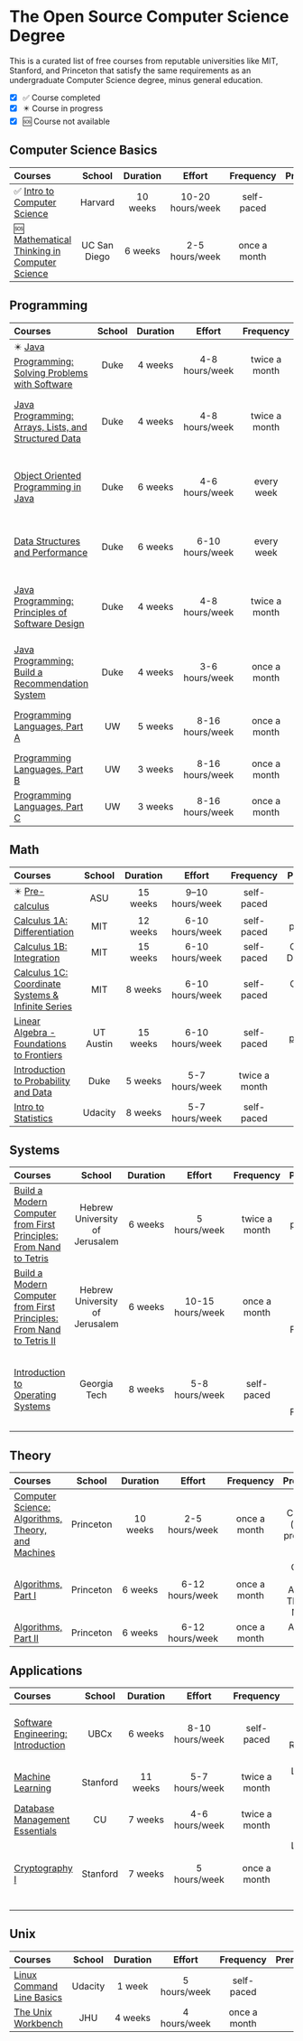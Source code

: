 # The Open Source Computer Science Degree

This is a curated list of free courses from reputable universities like MIT, Stanford, and Princeton that satisfy the same requirements as an undergraduate Computer Science degree, minus general education.

- [x] ✅ Course completed
- [x] ✴️ Course in progress
- [x] 🆘 Course not available

## Computer Science Basics

| Courses                                                                                                                                                                       |    School    | Duration |      Effort      |  Frequency   | Prerequisites |
| :---------------------------------------------------------------------------------------------------------------------------------------------------------------------------- | :----------: | :------: | :--------------: | :----------: | :-----------: |
| ✅ [Intro to Computer Science](https://www.edx.org/course/cs50s-introduction-computer-science-harvardx-cs50x)                                                                 |   Harvard    | 10 weeks | 10-20 hours/week |  self-paced  |     none      |
| 🆘 [Mathematical Thinking in Computer Science](https://click.linksynergy.com/deeplink?id=PtFMiHYfEVk&mid=40328&murl=https%3A%2F%2Fwww.coursera.org%2Flearn%2Fwhat-is-a-proof) | UC San Diego | 6 weeks  |  2-5 hours/week  | once a month |     none      |

## Programming

| Courses                                                                                                                                                                                                  | School | Duration |     Effort      |   Frequency   |                    Prerequisites                     |
| :------------------------------------------------------------------------------------------------------------------------------------------------------------------------------------------------------- | :----: | :------: | :-------------: | :-----------: | :--------------------------------------------------: |
| ✴️ [Java Programming: Solving Problems with Software](https://click.linksynergy.com/deeplink?id=PtFMiHYfEVk&mid=40328&murl=https%3A%2F%2Fwww.coursera.org%2Flearn%2Fjava-programming)                    |  Duke  | 4 weeks  | 4-8 hours/week  | twice a month |                         none                         |
| [Java Programming: Arrays, Lists, and Structured Data](https://click.linksynergy.com/deeplink?id=PtFMiHYfEVk&mid=40328&murl=https%3A%2F%2Fwww.coursera.org%2Flearn%2Fjava-programming-arrays-lists-data) |  Duke  | 4 weeks  | 4-8 hours/week  | twice a month |   Java Programming: Solving Problems with Software   |
| [Object Oriented Programming in Java](https://click.linksynergy.com/deeplink?id=PtFMiHYfEVk&mid=40328&murl=https%3A%2F%2Fwww.coursera.org%2Flearn%2Fobject-oriented-java)                                |  Duke  | 6 weeks  | 4-6 hours/week  |  every week   | Java Programming: Arrays, Lists, and Structured Data |
| [Data Structures and Performance](https://click.linksynergy.com/deeplink?id=PtFMiHYfEVk&mid=40328&murl=https%3A%2F%2Fwww.coursera.org%2Flearn%2Fdata-structures-optimizing-performance)                  |  Duke  | 6 weeks  | 6-10 hours/week |  every week   |         Object Oriented Programming in Java          |
| [Java Programming: Principles of Software Design](https://click.linksynergy.com/deeplink?id=PtFMiHYfEVk&mid=40328&murl=https%3A%2F%2Fwww.coursera.org%2Flearn%2Fjava-programming-design-principles)      |  Duke  | 4 weeks  | 4-8 hours/week  | twice a month | Java Programming: Arrays, Lists, and Structured Data |
| [Java Programming: Build a Recommendation System](https://click.linksynergy.com/deeplink?id=PtFMiHYfEVk&mid=40328&murl=https%3A%2F%2Fwww.coursera.org%2Flearn%2Fjava-programming-recommender)            |  Duke  | 4 weeks  | 3-6 hours/week  | once a month  |   Java Programming: Principles of Software Design    |
| [Programming Languages, Part A](https://click.linksynergy.com/deeplink?id=PtFMiHYfEVk&mid=40328&murl=https%3A%2F%2Fwww.coursera.org%2Flearn%2Fprogramming-languages)                                     |   UW   | 5 weeks  | 8-16 hours/week | once a month  |         Object Oriented Programming in Java          |
| [Programming Languages, Part B](https://click.linksynergy.com/deeplink?id=PtFMiHYfEVk&mid=40328&murl=https%3A%2F%2Fwww.coursera.org%2Flearn%2Fprogramming-languages-part-b)                              |   UW   | 3 weeks  | 8-16 hours/week | once a month  |            Programming Languages, Part A             |
| [Programming Languages, Part C](https://click.linksynergy.com/deeplink?id=PtFMiHYfEVk&mid=40328&murl=https%3A%2F%2Fwww.coursera.org%2Flearn%2Fprogramming-languages-part-c)                              |   UW   | 3 weeks  | 8-16 hours/week | once a month  |            Programming Languages, Part B             |

## Math

| Courses                                                                                                                                                                 |  School   | Duration |     Effort      |   Frequency   |                            Prerequisites                            |
| :---------------------------------------------------------------------------------------------------------------------------------------------------------------------- | :-------: | :------: | :-------------: | :-----------: | :-----------------------------------------------------------------: |
| ✴️ [Pre-calculus](https://www.edx.org/course/precalculus-asux-mat170x)                                                                                                  |    ASU    | 15 weeks | 9–10 hours/week |  self-paced   |                                none                                 |
| [Calculus 1A: Differentiation](https://www.edx.org/course/calculus-1a-differentiation)                                                                                  |    MIT    | 12 weeks | 6-10 hours/week |  self-paced   |                            pre-calculus                             |
| [Calculus 1B: Integration](https://www.edx.org/course/calculus-1b-integration)                                                                                          |    MIT    | 15 weeks | 6-10 hours/week |  self-paced   |                    Calculus 1A: Differentiation                     |
| [Calculus 1C: Coordinate Systems & Infinite Series](https://www.edx.org/course/calculus-1c-coordinate-systems-infinite-mitx-18-01-3x-0)                                 |    MIT    | 8 weeks  | 6-10 hours/week |  self-paced   |                      Calculus 1B: Integration                       |
| [Linear Algebra - Foundations to Frontiers](https://www.edx.org/course/linear-algebra-foundations-to-frontiers)                                                         | UT Austin | 15 weeks | 6-10 hours/week |  self-paced   | [pre-calculus](https://www.edx.org/course/precalculus-asux-mat170x) |
| [Introduction to Probability and Data](https://click.linksynergy.com/deeplink?id=PtFMiHYfEVk&mid=40328&murl=https%3A%2F%2Fwww.coursera.org%2Flearn%2Fprobability-intro) |   Duke    | 5 weeks  | 5-7 hours/week  | twice a month |                                none                                 |
| [Intro to Statistics ](https://imp.i115008.net/intro-to-statistics)                                                                                                     |  Udacity  | 8 weeks  | 5-7 hours/week  |  self-paced   |                                none                                 |

## Systems

| Courses                                                                                                                                                                                              |             School             | Duration |      Effort      |   Frequency   |                             Prerequisites                             |
| :--------------------------------------------------------------------------------------------------------------------------------------------------------------------------------------------------- | :----------------------------: | :------: | :--------------: | :-----------: | :-------------------------------------------------------------------: |
| [Build a Modern Computer from First Principles: From Nand to Tetris](https://click.linksynergy.com/deeplink?id=PtFMiHYfEVk&mid=40328&murl=https%3A%2F%2Fwww.coursera.org%2Flearn%2Fbuild-a-computer) | Hebrew University of Jerusalem | 6 weeks  |   5 hours/week   | twice a month |                      basic programming knowledge                      |
| [Build a Modern Computer from First Principles: From Nand to Tetris II](https://click.linksynergy.com/deeplink?id=PtFMiHYfEVk&mid=40328&murl=https%3A%2F%2Fwww.coursera.org%2Flearn%2Fnand2tetris2)  | Hebrew University of Jerusalem | 6 weeks  | 10-15 hours/week | once a month  |  Build a Modern Computer from First Principles: From Nand to Tetris   |
| [Introduction to Operating Systems](https://imp.i115008.net/introduction-to-operating-systems)                                                                                                       |          Georgia Tech          | 8 weeks  |  5-8 hours/week  |  self-paced   | Build a Modern Computer from First Principles: From Nand to Tetris II |

## Theory

| Courses                                                                                                                                                                                           |  School   | Duration |     Effort      |  Frequency   |                   Prerequisites                    |
| :------------------------------------------------------------------------------------------------------------------------------------------------------------------------------------------------ | :-------: | :------: | :-------------: | :----------: | :------------------------------------------------: |
| [Computer Science: Algorithms, Theory, and Machines](https://click.linksynergy.com/deeplink?id=PtFMiHYfEVk&mid=40328&murl=https%3A%2F%2Fwww.coursera.org%2Flearn%2Fcs-algorithms-theory-machines) | Princeton | 10 weeks | 2-5 hours/week  | once a month |        Calculus 1A (all), basic programming        |
| [Algorithms, Part I](https://click.linksynergy.com/deeplink?id=PtFMiHYfEVk&mid=40328&murl=https%3A%2F%2Fwww.coursera.org%2Flearn%2Falgorithms-part1)                                              | Princeton | 6 weeks  | 6-12 hours/week | once a month | Computer Science: Algorithms, Theory, and Machines |
| [Algorithms, Part II](https://click.linksynergy.com/deeplink?id=PtFMiHYfEVk&mid=40328&murl=https%3A%2F%2Fwww.coursera.org%2Flearn%2Falgorithms-part2)                                             | Princeton | 6 weeks  | 6-12 hours/week | once a month |                 Algorithms, Part I                 |

## Applications

| Courses                                                                                                                                            |  School  | Duration |     Effort      |   Frequency   |                                  Prerequisites                                   |
| :------------------------------------------------------------------------------------------------------------------------------------------------- | :------: | :------: | :-------------: | :-----------: | :------------------------------------------------------------------------------: |
| [Software Engineering: Introduction](https://www.edx.org/course/software-engineering-introduction-ubcx-softeng1x)                                  |   UBCx   | 6 weeks  | 8-10 hours/week |  self-paced   |                 Java Programming: Build a Recommendation System                  |
| [Machine Learning](https://click.linksynergy.com/deeplink?id=PtFMiHYfEVk&mid=40328&murl=https%3A%2F%2Fwww.coursera.org%2Flearn%2Fmachine-learning) | Stanford | 11 weeks | 5-7 hours/week  | twice a month |                    Linear Algebra - Foundations to Frontiers                     |
| [Database Management Essentials](https://www.coursera.org/learn/database-management)                                                               |    CU    | 7 weeks  | 4-6 hours/week  | twice a month |                         basic programming & CS knowledge                         |
| [Cryptography I ](https://click.linksynergy.com/deeplink?id=PtFMiHYfEVk&mid=40328&murl=https%3A%2F%2Fwww.coursera.org%2Flearn%2Fcrypto)            | Stanford | 7 weeks  |  5 hours/week   | once a month  | Linear Algebra - Foundations to Frontiers & Introduction to Probability and Data |

## Unix

| Courses                                                                                                                                  | School  | Duration |    Effort    |  Frequency   | Prerequisites |
| :--------------------------------------------------------------------------------------------------------------------------------------- | :-----: | :------: | :----------: | :----------: | :-----------: |
| [Linux Command Line Basics](https://imp.i115008.net/linux-command-line-basics)                                                           | Udacity |  1 week  | 5 hours/week |  self-paced  |     none      |
| [The Unix Workbench](https://click.linksynergy.com/deeplink?id=PtFMiHYfEVk&mid=40328&murl=https%3A%2F%2Fwww.coursera.org%2Flearn%2Funix) |   JHU   | 4 weeks  | 4 hours/week | once a month |     none      |
